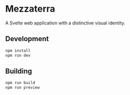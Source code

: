 # Mezzaterra

A Svelte web application with a distinctive visual identity.

## Development

```sh
npm install
npm run dev
```

## Building

```sh
npm run build
npm run preview
```
